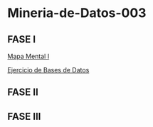 # Mineria-de-Datos-003
## FASE I
[Mapa Mental I](https://github.com/HectorENP/Mineria-de-Datos-003/blob/main/MapaMental_1_1860264.pdf)

[Ejercicio de Bases de Datos](https://github.com/HectorENP/Mineria-de-Datos-003/blob/main/Ej1_BasesDatos_Equipo_11.pdf)

## FASE II

## FASE III
